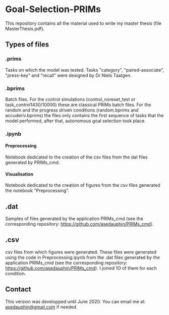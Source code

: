 # Goal-Selection-PRIMs

This repository contains all the material used to write my master thesis (file MasterThesis.pdf).

## Types of files

### .prims

Tasks on which the model was tested. Tasks "category", "paired-associate", "press-key" and "recall" were designed by Dr Niels Taatgen.

### .bprims

Batch files. For the control simulations (control_noreset_test or task_control1430/10000) these are classical PRIMs batch files. 
For the random and the progress driven conditions (random.bprims and accuderiv.bprims) the files only contains the first sequence of tasks that the model performed, after that, autonomous goal selection took place.

### .ipynb

#### Preprocessing

Notebook dedicated to the creation of the csv files from the dat files generated by PRIMs_cmd.

#### Visualisation

Notebook dedicated to the creation of figures from the csv files generated the notebook "Preprocessing".

## .dat

Samples of files generated by the application PRIMs_cmd (see the corresponding repository: https://github.com/asedauphin/PRIMs_cmd). 

## .csv

csv files from which figures were generated. These files were generated using the code in Preprocessing.ipynb from the .dat files generated by the application PRIMs_cmd (see the corresponding repository: https://github.com/asedauphin/PRIMs_cmd).
I joined 1O of them for each condition.

## Contact

This version was developped until June 2020. You can email me at: asedauphin@gmail.com if needed.
